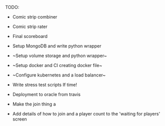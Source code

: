 TODO:
* Comic strip combiner
* Comic strip rater
* Final scoreboard
* Setup MongoDB and write python wrapper
* ~Setup volume storage and python wrapper~
* ~Setup docker and CI creating docker file~
* ~Configure kubernetes and a load balancer~
* Write stress test scripts
If time!
* Deployment to oracle from travis


* Make the join thing a <form>
* Add details of how to join and a player count to the 'waiting for players' screen
